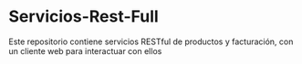 # Servicios-Rest-Full
Este repositorio contiene servicios RESTful de productos y facturación, con un cliente web para interactuar con ellos

